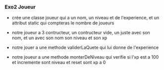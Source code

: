 ### Exo2 Joueur

- crée une classe joueur qui a un nom, un niveau et de l'experience, et un attribut static qui compteras le nombre de joueurs

- notre joueur a 3 contructeur, un contructeur vide, un juste avec son nom, et un avec son nom son niveau et son xp

- notre jouer a une methode validerLaQuete qui lui donne de l'experience

- notre joueur a une methode monterDeNiveau qui verifie si l'xp est a 100 et incremente sont niveau et reset sont xp a 0
